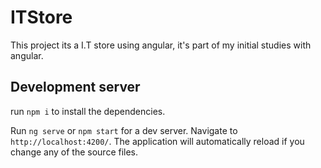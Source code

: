# ITStore

This project its a I.T store using angular, it's part of my initial studies with angular.

## Development server

run `npm i` to install the dependencies.

Run `ng serve` or `npm start` for a dev server. Navigate to `http://localhost:4200/`. The application will automatically reload if you change any of the source files.


